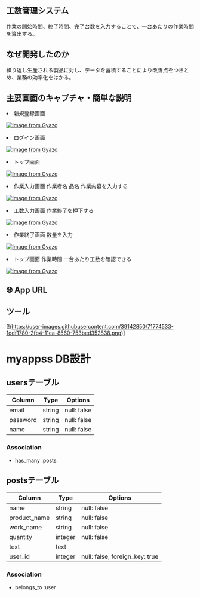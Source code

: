 ## 工数管理システム
作業の開始時間、終了時間、完了台数を入力することで、一台あたりの作業時間を算出する。
## なぜ開発したのか
繰り返し生産される製品に対し、データを蓄積することにより改善点をつきとめ、業務の効率化をはかる。
## 主要画面のキャプチャ・簡単な説明
<li>新規登録画面</li>

[![Image from Gyazo](https://i.gyazo.com/a24f90cc96eee2f28c4961192b9f0381.png)](https://gyazo.com/a24f90cc96eee2f28c4961192b9f0381)
<li>ログイン画面</li>

[![Image from Gyazo](https://i.gyazo.com/5f7faa98b5824ad5c4c9e918a08bdef4.png)](https://gyazo.com/5f7faa98b5824ad5c4c9e918a08bdef4)
<li>トップ画面</li>

[![Image from Gyazo](https://i.gyazo.com/77b72a4a71bf414e790046e865b083e9.png)](https://gyazo.com/77b72a4a71bf414e790046e865b083e9)
<li>作業入力画面 作業者名 品名 作業内容を入力する</li>

[![Image from Gyazo](https://i.gyazo.com/0b0afbbd96553879f4f6863ac3ff8813.png)](https://gyazo.com/0b0afbbd96553879f4f6863ac3ff8813)
<li>工数入力画面 作業終了を押下する</li>

[![Image from Gyazo](https://i.gyazo.com/b59b82c540f5e80b6921fbce345d44f5.png)](https://gyazo.com/b59b82c540f5e80b6921fbce345d44f5)
<li>作業終了画面 数量を入力</li>

[![Image from Gyazo](https://i.gyazo.com/10c1f41a84b9dbd16120a671a6178719.png)](https://gyazo.com/10c1f41a84b9dbd16120a671a6178719)
<li>トップ画面 作業時間 一台あたり工数を確認できる</li>

[![Image from Gyazo](https://i.gyazo.com/a5e846d63b58528c49355afe120007fb.png)](https://gyazo.com/a5e846d63b58528c49355afe120007fb)

## 🌐 App URL

## ツール

[!(https://user-images.githubusercontent.com/39142850/71774533-1ddf1780-2fb4-11ea-8560-753bed352838.png)]
# myappss DB設計
## usersテーブル
|Column|Type|Options|
|------|----|-------|
|email|string|null: false|
|password|string|null: false|
|name|string|null: false|
### Association
- has_many :posts

## postsテーブル
|Column|Type|Options|
|------|----|-------|
|name|string|null: false|
|product_name|string|null: false|
|work_name|string|null: false|
|quantity|integer|null: false|
|text|text||
|user_id|integer|null: false, foreign_key: true|
### Association
- belongs_to :user


